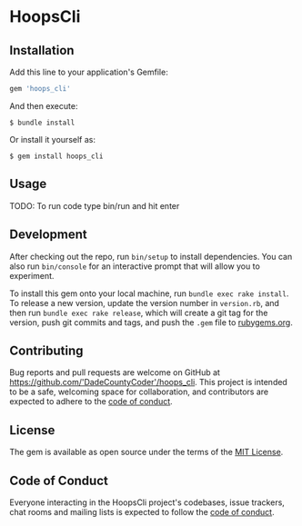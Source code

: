 # HoopsCli

<!-- Welcome to your new gem! In this directory, you'll find the files you need to be able to package up your Ruby library into a gem. Put your Ruby code in the file `lib/hoops_cli`. To experiment with that code, run `bin/console` for an interactive prompt.

TODO: Delete this and the text above, and describe your gem -->

## Installation

Add this line to your application's Gemfile:

```ruby
gem 'hoops_cli'
```

And then execute:

    $ bundle install

Or install it yourself as:

    $ gem install hoops_cli

## Usage

TODO: To run code type bin/run and hit enter

## Development

After checking out the repo, run `bin/setup` to install dependencies. You can also run `bin/console` for an interactive prompt that will allow you to experiment.

To install this gem onto your local machine, run `bundle exec rake install`. To release a new version, update the version number in `version.rb`, and then run `bundle exec rake release`, which will create a git tag for the version, push git commits and tags, and push the `.gem` file to [rubygems.org](https://rubygems.org).

## Contributing

Bug reports and pull requests are welcome on GitHub at https://github.com/'DadeCountyCoder'/hoops_cli. This project is intended to be a safe, welcoming space for collaboration, and contributors are expected to adhere to the [code of conduct](https://github.com/'DadeCountyCoder'/hoops_cli/blob/master/CODE_OF_CONDUCT.md).


## License

The gem is available as open source under the terms of the [MIT License](https://opensource.org/licenses/MIT).

## Code of Conduct

Everyone interacting in the HoopsCli project's codebases, issue trackers, chat rooms and mailing lists is expected to follow the [code of conduct](https://github.com/'DadeCountyCoder'/hoops_cli/blob/master/CODE_OF_CONDUCT.md).
